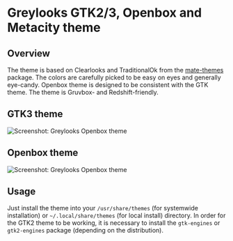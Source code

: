 # Greylooks GTK2/3, Openbox and Metacity theme
## Overview
The theme is based on Clearlooks and TraditionalOk from the [mate-themes](https://github.com/mate-desktop/mate-themes) package. The colors are carefully picked to be easy on eyes and generally eye-candy. Openbox theme is designed to be consistent with the GTK theme. The theme is Gruvbox- and Redshift-friendly.
## GTK3 theme
![Screenshot: Greylooks Openbox theme](../assets/screenshots/greylooks-gtk3.png?raw=true "Screenshot: Greylooks Openbox theme")

## Openbox theme
![Screenshot: Greylooks Openbox theme](../assets/screenshots/greylooks-openbox.png?raw=true "Screenshot: Greylooks Openbox theme")

## Usage
Just install the theme into your `/usr/share/themes` (for systemwide installation) or `~/.local/share/themes` (for local install) directory.
In order for the GTK2 theme to be working, it is necessary to install the `gtk-engines` or `gtk2-engines` package (depending on the distribution).
